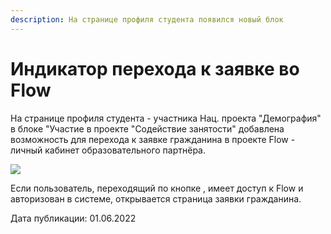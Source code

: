 ```yaml
---
description: На странице профиля студента появился новый блок
---
```


# Индикатор перехода к заявке во Flow

На странице профиля студента - участника Нац. проекта "Демография" в блоке "Участие в проекте "Содействие занятости" добавлена возможность для перехода к заявке гражданина в проекте Flow - личный кабинет образовательного партнёра.

![](https://lh4.googleusercontent.com/gxwfd3rBSSCyWcVWXjYta4dYr6WV4s3GZ\_XqPdrixh2iSIbEKxt8Qxb-l1E1V6tD2UgdPNhh\_-iSBFNv9\_60MXiMf\_2DODGGNUxeafPajXsyidOumNKJ5EkxYL4WpYSpNy2D7nJi7FJi8P6X9g)

Если пользователь, переходящий по кнопке <img src="https://lh5.googleusercontent.com/fJmm4kGeiQHWKbhgmqtfQmG86lr5_QLLm-hXmh17SPSkm8VbuPvrajhadcrmNJ-oSuK-Neq9QOUcW74wtFwjitpokibPK_s4g5kbKKrjyP3GAFfqUFv3-X3I-qBk4M8xb8onYjE4714qm3aelg" alt="" data-size="line">, имеет доступ к Flow и авторизован в системе, открывается страница заявки гражданина.



Дата публикации: 01.06.2022
